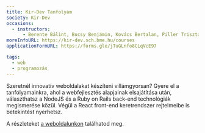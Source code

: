 ```yaml
---
title: Kir-Dev Tanfolyam
society: Kir-Dev
occasions:
  - instructors:
      - Berente Bálint, Bucsy Benjámin, Kovács Bertalan, Piller Trisztán, Sepsi László
moreInfoURL: https://kir-dev.sch.bme.hu/courses
applicationFormURL: https://forms.gle/jTuGLnfo8CLqVcE97

tags:
  - web
  - programozás
---
```


Szeretnél innovatív weboldalakat készíteni villámgyorsan? Gyere el a tanfolyamainkra, ahol a webfejlesztés alapjainak elsajátítása után, választhatsz a NodeJS és a Ruby on Rails back-end technológiák megismerése közül. Végül a React front-end keretrendszer rejtelmeibe is betekintést nyerhetsz.

A részleteket [a weboldalunkon](https://kir-dev.sch.bme.hu/courses) találhatod meg.